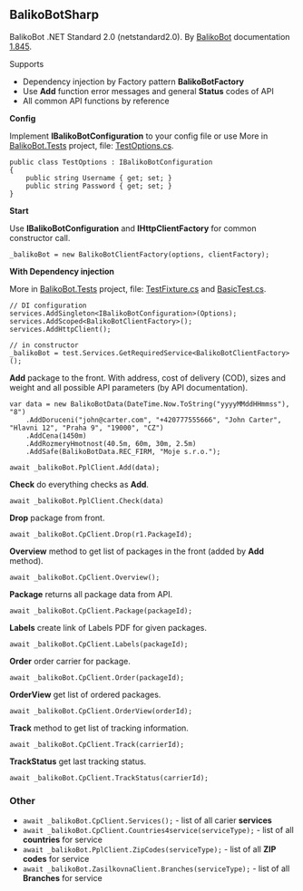 ## BalikoBotSharp

BalikoBot .NET Standard 2.0 (netstandard2.0). By [BalikoBot](https://www.balikobot.cz/) documentation [1.845](https://www.balikobot.cz/dokumentace/Balikobot-dokumentace-API.pdf).

Supports
- Dependency injection by Factory pattern **BalikoBotFactory**
- Use **Add** function error messages and general **Status** codes of API
- All common API functions by reference

**Config**

Implement **IBalikoBotConfiguration** to your config file or use More in [BalikoBot.Tests](/src/BalikoBot.Tests) project, file: [TestOptions.cs](/src/BalikoBot.Tests/TestOptions.cs).
```
public class TestOptions : IBalikoBotConfiguration
{
	public string Username { get; set; }
	public string Password { get; set; }
}
```

**Start**

Use **IBalikoBotConfiguration** and **IHttpClientFactory** for common constructor call.
```
_balikoBot = new BalikoBotClientFactory(options, clientFactory);
```

**With Dependency injection**

More in [BalikoBot.Tests](/src/BalikoBot.Tests) project, file: [TestFixture.cs](/src/BalikoBot.Tests/TestFixture.cs) and [BasicTest.cs](/src/BalikoBot.Tests/BasicTest.cs).
```
// DI configuration
services.AddSingleton<IBalikoBotConfiguration>(Options);
services.AddScoped<BalikoBotClientFactory>();
services.AddHttpClient();

// in constructor
_balikoBot = test.Services.GetRequiredService<BalikoBotClientFactory>();
```

**Add** package to the front. With address, cost of delivery (COD), sizes and weight and all possible API parameters (by API documentation).
```
var data = new BalikoBotData(DateTime.Now.ToString("yyyyMMddHHmmss"), "8")
	.AddDoruceni("john@carter.com", "+420777555666", "John Carter", "Hlavni 12", "Praha 9", "19000", "CZ")
	.AddCena(1450m)
	.AddRozmeryHmotnost(40.5m, 60m, 30m, 2.5m)
	.AddSafe(BalikoBotData.REC_FIRM, "Moje s.r.o.");

await _balikoBot.PplClient.Add(data);
```

**Check** do everything checks as **Add**.
```
await _balikoBot.PplClient.Check(data)
```

**Drop** package from front.
```
await _balikoBot.CpClient.Drop(r1.PackageId);
```

**Overview** method to get list of packages in the front (added by **Add** method).
```
await _balikoBot.CpClient.Overview();
```

**Package** returns all package data from API.
```
await _balikoBot.CpClient.Package(packageId);
```

**Labels** create link of Labels PDF for given packages.
```
await _balikoBot.CpClient.Labels(packageId);
```

**Order** order carrier for package.
```
await _balikoBot.CpClient.Order(packageId);
```

**OrderView** get list of ordered packages.
```
await _balikoBot.CpClient.OrderView(orderId);
```

**Track** method to get list of tracking information.
```
await _balikoBot.CpClient.Track(carrierId);
```

**TrackStatus** get last tracking status.
```
await _balikoBot.CpClient.TrackStatus(carrierId);
```

### Other
- `await _balikoBot.CpClient.Services();` - list of all carier **services**
- `await _balikoBot.CpClient.Countries4service(serviceType);` - list of all **countries** for service
- `await _balikoBot.PplClient.ZipCodes(serviceType);` - list of all **ZIP codes** for service
- `await _balikoBot.ZasilkovnaClient.Branches(serviceType);` - list of all **Branches** for service

